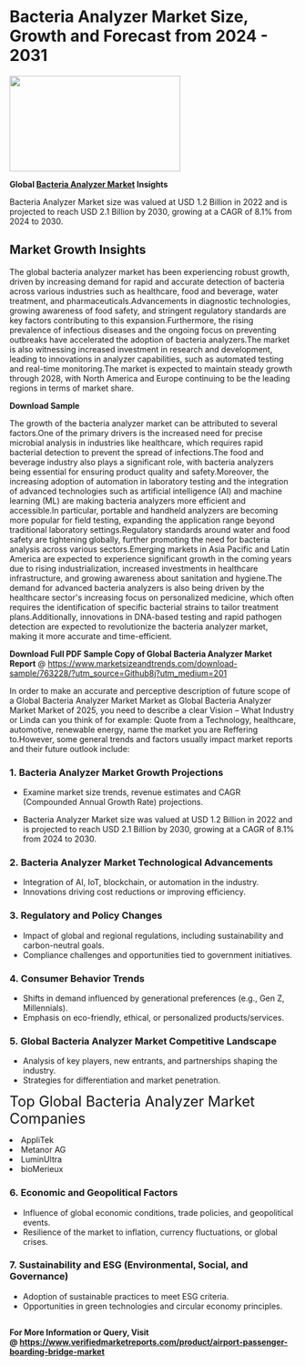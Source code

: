 <H1>Bacteria Analyzer Market Size, Growth and Forecast from 2024 - 2031</H1><img class="aligncenter size-medium wp-image-584254" src="https://thirdeyenews.in/wp-content/uploads/2024/09/Global-Market-Research-300x168.jpeg" alt="" width="300" height="168" /><p><strong>Global&nbsp;<a href="https://www.marketsizeandtrends.com/download-sample/763228/?utm_source=Github8j?utm_medium=201">Bacteria Analyzer Market</a> Insights</strong></p><p>Bacteria Analyzer Market size was valued at USD 1.2 Billion in 2022 and is projected to reach USD 2.1 Billion by 2030, growing at a CAGR of 8.1% from 2024 to 2030.</p><p><h2>Market Growth Insights</h2> <p>The global bacteria analyzer market has been experiencing robust growth, driven by increasing demand for rapid and accurate detection of bacteria across various industries such as healthcare, food and beverage, water treatment, and pharmaceuticals.Advancements in diagnostic technologies, growing awareness of food safety, and stringent regulatory standards are key factors contributing to this expansion.Furthermore, the rising prevalence of infectious diseases and the ongoing focus on preventing outbreaks have accelerated the adoption of bacteria analyzers.The market is also witnessing increased investment in research and development, leading to innovations in analyzer capabilities, such as automated testing and real-time monitoring.The market is expected to maintain steady growth through 2028, with North America and Europe continuing to be the leading regions in terms of market share.</p> <p><strong>Download Sample</strong></p> <p>The growth of the bacteria analyzer market can be attributed to several factors.One of the primary drivers is the increased need for precise microbial analysis in industries like healthcare, which requires rapid bacterial detection to prevent the spread of infections.The food and beverage industry also plays a significant role, with bacteria analyzers being essential for ensuring product quality and safety.Moreover, the increasing adoption of automation in laboratory testing and the integration of advanced technologies such as artificial intelligence (AI) and machine learning (ML) are making bacteria analyzers more efficient and accessible.In particular, portable and handheld analyzers are becoming more popular for field testing, expanding the application range beyond traditional laboratory settings.Regulatory standards around water and food safety are tightening globally, further promoting the need for bacteria analysis across various sectors.Emerging markets in Asia Pacific and Latin America are expected to experience significant growth in the coming years due to rising industrialization, increased investments in healthcare infrastructure, and growing awareness about sanitation and hygiene.The demand for advanced bacteria analyzers is also being driven by the healthcare sector's increasing focus on personalized medicine, which often requires the identification of specific bacterial strains to tailor treatment plans.Additionally, innovations in DNA-based testing and rapid pathogen detection are expected to revolutionize the bacteria analyzer market, making it more accurate and time-efficient.<p><span class=""><strong>Download Full PDF Sample Copy of Global Bacteria Analyzer Market Report</strong> @ <a href="https://www.marketsizeandtrends.com/download-sample/763228/?utm_source=Github8j?utm_medium=201" target="_blank">https://www.marketsizeandtrends.com/download-sample/763228/?utm_source=Github8j?utm_medium=201</a></span></p><p>In order to make an accurate and perceptive description of future scope of a Global&nbsp;Bacteria Analyzer Market Market as Global&nbsp;Bacteria Analyzer Market Market of 2025, you need to describe a clear Vision &ndash; What Industry or Linda can you think of for example: Quote from a Technology, healthcare, automotive, renewable energy, name the market you are Reffering to.However, some general trends and factors usually impact market reports and their future outlook include:</p><h3>1.&nbsp;<strong>Bacteria Analyzer Market Growth Projections</strong></h3><ul><li>Examine market size trends, revenue estimates and CAGR (Compounded Annual Growth Rate) projections.</li><li><p>Bacteria Analyzer Market size was valued at USD 1.2 Billion in 2022 and is projected to reach USD 2.1 Billion by 2030, growing at a CAGR of 8.1% from 2024 to 2030.</p></li></ul><h3>2.&nbsp;<strong>Bacteria Analyzer Market Technological Advancements</strong></h3><ul><li>Integration of AI, IoT, blockchain, or automation in the industry.</li><li>Innovations driving cost reductions or improving efficiency.</li></ul><h3>3.&nbsp;<strong>Regulatory and Policy Changes</strong></h3><ul><li>Impact of global and regional regulations, including sustainability and carbon-neutral goals.</li><li>Compliance challenges and opportunities tied to government initiatives.</li></ul><h3>4.&nbsp;<strong>Consumer Behavior Trends</strong></h3><ul><li>Shifts in demand influenced by generational preferences (e.g., Gen Z, Millennials).</li><li>Emphasis on eco-friendly, ethical, or personalized products/services.</li></ul><h3>5.&nbsp;<strong>Global Bacteria Analyzer Market Competitive Landscape</strong></h3><ul><li>Analysis of key players, new entrants, and partnerships shaping the industry.</li><li>Strategies for differentiation and market penetration.</li></ul><p data-pm-slice="1 1 []"><span style="color: inherit; font-family: inherit; font-size: 25px;">Top Global Bacteria Analyzer Market Companies</span></p><div class="" data-test-id=""><p><li>AppliTek</li><li> Metanor AG</li><li> LuminUltra</li><li> bioMerieux</li></p></div><h3>6.&nbsp;<strong>Economic and Geopolitical Factors</strong></h3><ul><li>Influence of global economic conditions, trade policies, and geopolitical events.</li><li>Resilience of the market to inflation, currency fluctuations, or global crises.</li></ul><h3>7.&nbsp;<strong>Sustainability and ESG (Environmental, Social, and Governance)</strong></h3><ul><li>Adoption of sustainable practices to meet ESG criteria.</li><li>Opportunities in green technologies and circular economy principles.</li></ul><h2><strong style="font-size: 14px;">For More Information or Query, Visit @&nbsp;</strong><a style="background-color: #ffffff; font-size: 14px;" href="https://www.marketsizeandtrends.com/report/bacteria-analyzer-market/" target="_blank">https://www.verifiedmarketreports.com/product/airport-passenger-boarding-bridge-market</a></h2>